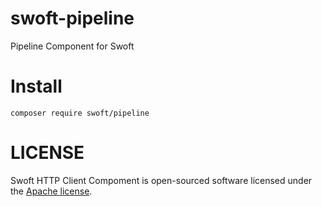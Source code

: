 # swoft-pipeline
Pipeline Component for Swoft

# Install 
`composer require swoft/pipeline`

# LICENSE
Swoft HTTP Client Compoment is open-sourced software licensed under the [Apache license](LICENSE).